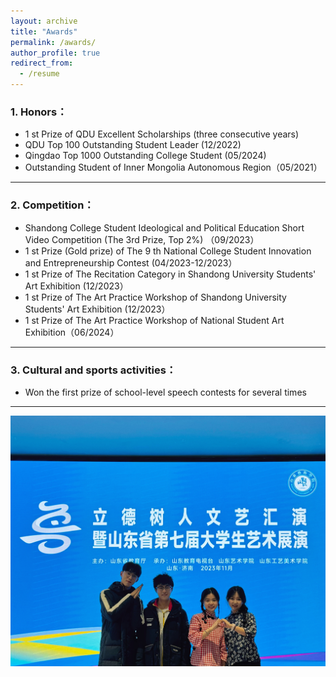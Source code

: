```yaml
---
layout: archive
title: "Awards"
permalink: /awards/
author_profile: true
redirect_from:
  - /resume
---
```


### 1. Honors：

-	1 st Prize of QDU Excellent Scholarships (three consecutive years)
-	QDU Top 100 Outstanding Student Leader (12/2022)
-	Qingdao Top 1000 Outstanding College Student (05/2024)
-	Outstanding Student of Inner Mongolia Autonomous Region（05/2021）

---

### 2. Competition：

-	Shandong College Student Ideological and Political Education Short Video Competition (The 3rd Prize, Top 2%)  （09/2023）
-	1 st Prize (Gold prize) of The 9 th National College Student Innovation and Entrepreneurship Contest  (04/2023-12/2023）
-	1 st Prize of The Recitation Category in Shandong University Students' Art Exhibition  (12/2023）
-	1 st Prize of The Art Practice Workshop of Shandong University Students' Art Exhibition (12/2023）
- 1 st Prize of The Art Practice Workshop of National Student Art Exhibition（06/2024）

---

### 3. Cultural and sports activities：

-	Won the first prize of school-level speech contests for several times

---

![awards2](../images/awards2.jpg)


